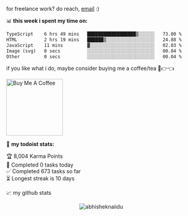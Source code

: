 for freelance work? do reach, [email](mailto:abhishknads.work@gmail.com) :)

📊 **this week i spent my time on:**
<!--START_SECTION:waka-->

```txt
TypeScript    6 hrs 49 mins   ██████████████████▒░░░░░░   73.00 %
HTML          2 hrs 19 mins   ██████▒░░░░░░░░░░░░░░░░░░   24.88 %
JavaScript    11 mins         ▓░░░░░░░░░░░░░░░░░░░░░░░░   02.03 %
Image (svg)   0 secs          ░░░░░░░░░░░░░░░░░░░░░░░░░   00.04 %
Other         0 secs          ░░░░░░░░░░░░░░░░░░░░░░░░░   00.04 %
```

<!--END_SECTION:waka-->

if you like what i do, maybe consider buying me a coffee/tea 🥺👉👈

<a href="https://www.buymeacoffee.com/abhisheknaiidu" target="_blank"><img src="https://cdn.buymeacoffee.com/buttons/v2/default-red.png" alt="Buy Me A Coffee" width="150" ></a>

🚧 **my todoist stats:**
<!-- TODO-IST:START -->
🏆  8,004 Karma Points           
🌸  Completed 0 tasks today           
✅  Completed 673 tasks so far           
⏳  Longest streak is 10 days
<!-- TODO-IST:END -->


📈 my github stats

<p align="center"> <img src="https://github-readme-stats.vercel.app/api?username=abhisheknaiidu&show_icons=true&theme=gotham" alt="abhisheknaiidu" />




